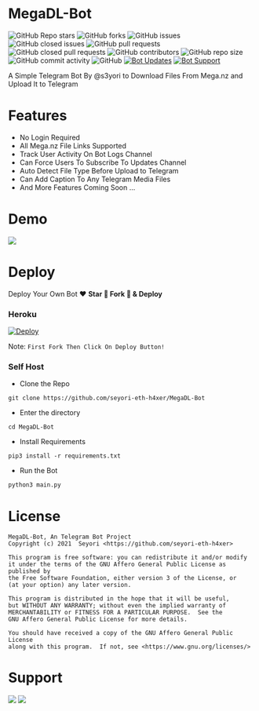 # MegaDL-Bot
![GitHub Repo stars](https://img.shields.io/github/stars/seyori-eth-h4xer/MegaDL-Bot?color=blue&style=flat)
![GitHub forks](https://img.shields.io/github/forks/seyori-eth-h4xer/MegaDL-Bot?color=green&style=flat)
![GitHub issues](https://img.shields.io/github/issues/seyori-eth-h4xer/MegaDL-Bot)
![GitHub closed issues](https://img.shields.io/github/issues-closed/AsmSafone/MegaDL-Bot)
![GitHub pull requests](https://img.shields.io/github/issues-pr/seyori-eth-h4xer/MegaDL-Bot)
![GitHub closed pull requests](https://img.shields.io/github/issues-pr-closed/seyori-eth-h4xer/MegaDL-Bot)
![GitHub contributors](https://img.shields.io/github/contributors/seyori-eth-h4xer/MegaDL-Bot?style=flat)
![GitHub repo size](https://img.shields.io/github/repo-size/seyori-eth-h4xer/MegaDL-Bot?color=red)
![GitHub commit activity](https://img.shields.io/github/commit-activity/m/seyori-eth-h4xer/MegaDL-Bot)
![GitHub](https://img.shields.io/github/license/seyori-eth-h4xer/MegaDL-Bot)
[![Bot Updates](https://img.shields.io/badge/MegaDL-Bot%20Updates-blue)](https://t.me/s3yori)
[![Bot Support](https://img.shields.io/badge/MegaDL-Bot%20Support%20Group-blue)](https://t.me/s3yori)

A Simple Telegram Bot By @s3yori to Download Files From Mega.nz and Upload It to Telegram

# Features
- No Login Required
- All Mega.nz File Links Supported
- Track User Activity On Bot Logs Channel
- Can Force Users To Subscribe To Updates Channel
- Auto Detect File Type Before Upload to Telegram
- Can Add Caption To Any Telegram Media Files
- And More Features Coming Soon ...

# Demo 
<a href="https://t.me/seyo_mega_dl_bot"><img src="https://img.shields.io/badge/MegaDL_Bot-2cb6e0?style=for-the-badge&logo=telegram&logoColor=white"></a>

# Deploy
Deploy Your Own Bot ♥️ **Star 🌟 Fork 🍴 & Deploy**

### Heroku
[![Deploy](https://www.herokucdn.com/deploy/button.svg)](https://heroku.com/deploy)

Note: `First Fork Then Click On Deploy Button!`

### Self Host

- Clone the Repo
```
git clone https://github.com/seyori-eth-h4xer/MegaDL-Bot
```
- Enter the directory
```
cd MegaDL-Bot
```
- Install Requirements
```
pip3 install -r requirements.txt
```
- Run the Bot
```
python3 main.py
```

# License
```
MegaDL-Bot, An Telegram Bot Project
Copyright (c) 2021  Seyori <https://github.com/seyori-eth-h4xer>

This program is free software: you can redistribute it and/or modify
it under the terms of the GNU Affero General Public License as published by
the Free Software Foundation, either version 3 of the License, or
(at your option) any later version.

This program is distributed in the hope that it will be useful,
but WITHOUT ANY WARRANTY; without even the implied warranty of
MERCHANTABILITY or FITNESS FOR A PARTICULAR PURPOSE.  See the
GNU Affero General Public License for more details.

You should have received a copy of the GNU Affero General Public License
along with this program.  If not, see <https://www.gnu.org/licenses/>
```

# Support 
<a href="https://t.me/s3yori"><img src="https://img.shields.io/badge/Support_Group-2cb6e0?style=for-the-badge&logo=telegram&logoColor=white"></a> <a href="https://t.me/s3yori"><img src="https://img.shields.io/badge/Updates_Channel-2cb6e0?style=for-the-badge&logo=telegram&logoColor=white"></a>

